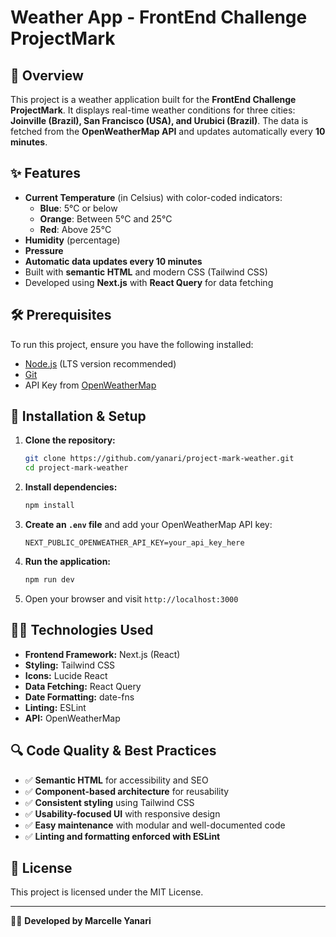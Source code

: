 # Weather App - FrontEnd Challenge ProjectMark

## 📌 Overview

This project is a weather application built for the **FrontEnd Challenge ProjectMark**. It displays real-time weather conditions for three cities: **Joinville (Brazil), San Francisco (USA), and Urubici (Brazil)**. The data is fetched from the **OpenWeatherMap API** and updates automatically every **10 minutes**.

## ✨ Features

- **Current Temperature** (in Celsius) with color-coded indicators:
  - **Blue**: 5°C or below
  - **Orange**: Between 5°C and 25°C
  - **Red**: Above 25°C
- **Humidity** (percentage)
- **Pressure**
- **Automatic data updates every 10 minutes**
- Built with **semantic HTML** and modern CSS (Tailwind CSS)
- Developed using **Next.js** with **React Query** for data fetching

## 🛠 Prerequisites

To run this project, ensure you have the following installed:

- [Node.js](https://nodejs.org/) (LTS version recommended)
- [Git](https://git-scm.com/)
- API Key from [OpenWeatherMap](https://openweathermap.org/)

## 🚀 Installation & Setup

1. **Clone the repository:**
   ```bash
   git clone https://github.com/yanari/project-mark-weather.git
   cd project-mark-weather
   ```
2. **Install dependencies:**
   ```bash
   npm install
   ```
3. **Create an **`.env`** file** and add your OpenWeatherMap API key:
   ```plaintext
   NEXT_PUBLIC_OPENWEATHER_API_KEY=your_api_key_here
   ```
4. **Run the application:**
   ```bash
   npm run dev
   ```
5. Open your browser and visit `http://localhost:3000`

## 🧑‍💻 Technologies Used

- **Frontend Framework:** Next.js (React)
- **Styling:** Tailwind CSS
- **Icons:** Lucide React
- **Data Fetching:** React Query
- **Date Formatting:** date-fns
- **Linting:** ESLint
- **API:** OpenWeatherMap

## 🔍 Code Quality & Best Practices

- ✅ **Semantic HTML** for accessibility and SEO
- ✅ **Component-based architecture** for reusability
- ✅ **Consistent styling** using Tailwind CSS
- ✅ **Usability-focused UI** with responsive design
- ✅ **Easy maintenance** with modular and well-documented code
- ✅ **Linting and formatting enforced with ESLint**


## 📝 License

This project is licensed under the MIT License.

---

👩‍💻 **Developed by Marcelle Yanari**

